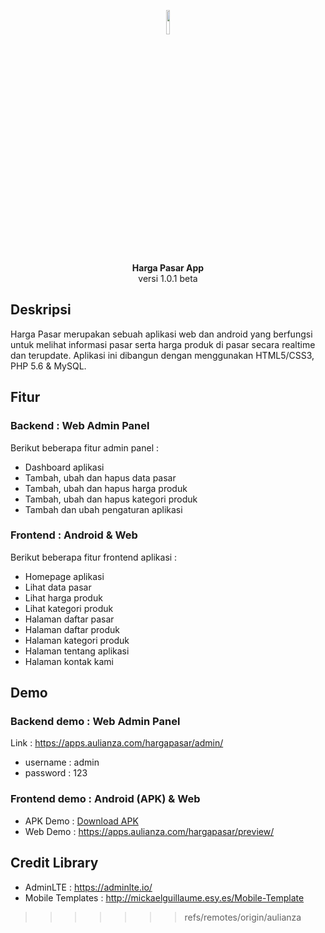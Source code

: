 <p align="center"><img src="https://apps.aulianza.com/hargapasar/icon/icon.png" width="10%"></p>

<p align="center">
<a><b>Harga Pasar App</b></a><br>
<a>versi 1.0.1 beta</a>
</p>

## Deskripsi

Harga Pasar merupakan sebuah aplikasi web dan android yang berfungsi untuk melihat informasi pasar serta harga produk di pasar secara realtime dan terupdate. Aplikasi ini dibangun dengan menggunakan HTML5/CSS3, PHP 5.6 & MySQL.

## Fitur 

### Backend : Web Admin Panel
Berikut beberapa fitur admin panel :

- Dashboard aplikasi
- Tambah, ubah dan hapus data pasar
- Tambah, ubah dan hapus harga produk
- Tambah, ubah dan hapus kategori produk
- Tambah dan ubah pengaturan aplikasi 

### Frontend : Android & Web
Berikut beberapa fitur frontend aplikasi :

- Homepage aplikasi
- Lihat data pasar
- Lihat harga produk
- Lihat kategori produk 
- Halaman daftar pasar
- Halaman daftar produk
- Halaman kategori produk
- Halaman tentang aplikasi
- Halaman kontak kami

## Demo 

### Backend demo : Web Admin Panel

Link : https://apps.aulianza.com/hargapasar/admin/

- username : admin
- password : 123

### Frontend demo : Android (APK) & Web

- APK Demo : [Download APK](https://bit.ly/harga-pasar)
- Web Demo : https://apps.aulianza.com/hargapasar/preview/


## Credit Library

- AdminLTE : https://adminlte.io/
- Mobile Templates : http://mickaelguillaume.esy.es/Mobile-Template
>>>>>>> refs/remotes/origin/aulianza
